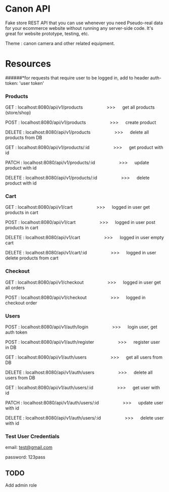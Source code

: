 # Canon API
Fake store REST API that you can use whenever you need Pseudo-real data for your ecommerce website without running any server-side code. It's great for website prototype, testing, etc.

Theme : canon camera and other related equipment.
# Resources

######*for requests that require user to be logged in, add to header auth-token: 'user token'

### Products
GET : localhost:8080/api/v1/products &emsp; &emsp; &emsp; &emsp;  >>> &emsp; get all products (store/shop)

POST : localhost:8080/api/v1/products &emsp; &emsp; &emsp; &emsp; >>> &emsp; create product

DELETE : localhost:8080/api/v1/products &emsp; &emsp; &emsp; &emsp; >>> &emsp; delete all products from DB

GET : localhost:8080/api/v1/products/:id &emsp; &emsp; &emsp; &emsp; >>> &emsp; get product with id

PATCH : localhost:8080/api/v1/products/:id &emsp; &emsp; &emsp; &emsp; >>> &emsp; update product with id

DELETE : localhost:8080/api/v1/products/:id &emsp; &emsp; &emsp; &emsp; >>> &emsp; delete product with id


### Cart
GET : localhost:8080/api/v1/cart &emsp; &emsp; &emsp; &emsp; >>> &emsp; logged in user get products in cart

POST : localhost:8080/api/v1/cart &emsp; &emsp; &emsp; &emsp; >>> &emsp; logged in user post products in cart

DELETE : localhost:8080/api/v1/cart &emsp; &emsp; &emsp; &emsp; >>> &emsp; logged in user empty cart

DELETE : localhost:8080/api/v1/cart/:id &emsp; &emsp; &emsp; &emsp; >>> &emsp; logged in user delete products from cart

### Checkout
GET : localhost:8080/api/v1/checkout &emsp; &emsp; &emsp; &emsp; >>> &emsp; logged in user get all orders

POST : localhost:8080/api/v1/checkout &emsp; &emsp; &emsp; &emsp; >>> &emsp; logged in checkout order

### Users
POST : localhost:8080/api/v1/auth/login &emsp; &emsp; &emsp; &emsp; >>> &emsp; login user, get auth token

POST : localhost:8080/api/v1/auth/register &emsp; &emsp; &emsp; &emsp; >>> &emsp; register user in DB

GET : localhost:8080/api/v1/auth/users &emsp; &emsp; &emsp; &emsp; >>> &emsp; get all users from DB

DELETE : localhost:8080/api/v1/auth/users &emsp; &emsp; &emsp; &emsp; >>> &emsp; delete all users from DB

GET : localhost:8080/api/v1/auth/users/:id &emsp; &emsp; &emsp; &emsp; >>> &emsp; get user with id

PATCH : localhost:8080/api/v1/auth/users/:id &emsp; &emsp; &emsp; &emsp; >>> &emsp; update user with id

DELETE : localhost:8080/api/v1/auth/users/:id &emsp; &emsp; &emsp; &emsp; >>> &emsp; delete user with id

### Test User Credentials

email: test@gmail.com

password: 123pass

## TODO
Add admin role
